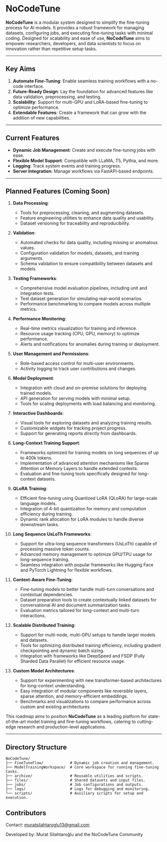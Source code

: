# NoCodeTune

**NoCodeTune** is a modular system designed to simplify the fine-tuning process for AI models. It provides a robust framework for managing datasets, configuring jobs, and executing fine-tuning tasks with minimal coding. Designed for scalability and ease of use, **NoCodeTune** aims to empower researchers, developers, and data scientists to focus on innovation rather than repetitive setup tasks.

---

## Key Aims

1. **Automate Fine-Tuning**: Enable seamless training workflows with a no-code interface.
2. **Future-Ready Design**: Lay the foundation for advanced features like data validation, preprocessing, and testing.
3. **Scalability**: Support for multi-GPU and LoRA-based fine-tuning to optimize performance.
4. **Extendable Features**: Create a framework that can grow with the addition of new capabilities.

---

## Current Features

- **Dynamic Job Management**: Create and execute fine-tuning jobs with ease.
- **Flexible Model Support**: Compatible with LLaMA, T5, Pythia, and more.
- **Logging**: Track system events and training progress.
- **Server Integration**: Manage workflows via FastAPI-based endpoints.

---

## Planned Features (Coming Soon)

1. **Data Processing**:  
   - Tools for preprocessing, cleaning, and augmenting datasets.  
   - Feature engineering utilities to enhance data quality and usability.  
   - Dataset versioning for traceability and reproducibility.

2. **Validation**:  
   - Automated checks for data quality, including missing or anomalous values.  
   - Configuration validation for models, datasets, and training arguments.  
   - Schema validation to ensure compatibility between datasets and models.

3. **Testing Frameworks**:  
   - Comprehensive model evaluation pipelines, including unit and integration tests.  
   - Test dataset generation for simulating real-world scenarios.  
   - Performance benchmarking to compare models across multiple metrics.

4. **Performance Monitoring**:  
   - Real-time metrics visualization for training and inference.  
   - Resource usage tracking (CPU, GPU, memory) to optimize performance.  
   - Alerts and notifications for anomalies during training or deployment.

5. **User Management and Permissions**:  
   - Role-based access control for multi-user environments.  
   - Activity logging to track user contributions and changes.  

6. **Model Deployment**:  
   - Integration with cloud and on-premise solutions for deploying trained models.  
   - API generation for serving models with minimal setup.  
   - Tools for scaling deployments with load balancing and monitoring.

7. **Interactive Dashboards**:  
   - Visual tools for exploring datasets and analyzing training results.  
   - Customizable widgets for tracking project progress.  
   - Support for generating reports directly from dashboards.

8. **Long-Context Training Support**:  
   - Frameworks optimized for training models on long sequences of up to 400k tokens.  
   - Implementation of advanced attention mechanisms like Sparse Attention or Memory Layers to handle extended contexts.  
   - Evaluation and fine-tuning tools specifically designed for long-context datasets.  

9. **QLoRA Training**:  
   - Efficient fine-tuning using Quantized LoRA (QLoRA) for large-scale language models.  
   - Integration of 4-bit quantization for memory and computation efficiency during training.  
   - Dynamic rank allocation for LoRA modules to handle diverse downstream tasks.  

10. **Long Sequence UsLoTh Frameworks**:  
    - Support for ultra-long sequence transformers (UsLoTh) capable of processing massive token counts.  
    - Advanced memory management to optimize GPU/TPU usage for long-sequence training.  
    - Seamless integration with popular frameworks like Hugging Face and PyTorch Lightning for flexible workflows.

11. **Context-Aware Fine-Tuning**:  
    - Fine-tuning models to better handle multi-turn conversations and contextual dependencies.  
    - Dataset preparation tools to create contextually linked datasets for conversational AI and document summarization tasks.  
    - Evaluation metrics tailored for long-context and multi-turn interactions.

12. **Scalable Distributed Training**:  
    - Support for multi-node, multi-GPU setups to handle larger models and datasets.  
    - Tools for optimizing distributed training efficiency, including gradient checkpointing and dynamic batch sizing.  
    - Integration with frameworks like DeepSpeed and FSDP (Fully Sharded Data Parallel) for efficient resource usage.

13. **Custom Model Architectures**:  
    - Support for experimenting with new transformer-based architectures for long-context understanding.  
    - Easy integration of modular components like reversible layers, sparse attention, and memory-efficient embeddings.  
    - Benchmarks and visualizations to compare performance across custom and existing architectures.  
    
This roadmap aims to position **NoCodeTune** as a leading platform for state-of-the-art model training and fine-tuning workflows, catering to cutting-edge research and production-level applications.




---

## Directory Structure

```plaintext
NoCodeTune/
├── FineTuneFlow/            # Dynamic job creation and management.
├── ModelTrainingWorkspace/  # Core workspace for running fine-tuning tasks.
├── archive/                 # Reusable utilities and scripts.
├── files/                   # Shared datasets and input files.
├── jobs/                    # Job configurations and outputs.
├── logs/                    # Logs for debugging and monitoring.
└── scripts/                 # Auxiliary scripts for setup and execution.
```

## Contributors
Contact: [muratsilahtaroglu13@gmail.com](mailto:muratsilahtaroglu13@gmail.com)

Developed by:  Murat Silahtaroğlu and the NoCodeTune Community
